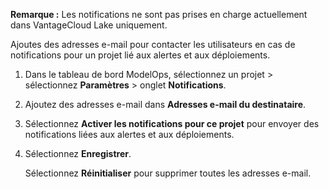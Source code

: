 **Remarque :** Les notifications ne sont pas prises en charge actuellement dans VantageCloud Lake uniquement.

Ajoutes des adresses e-mail pour contacter les utilisateurs en cas de notifications pour un projet lié aux alertes et aux déploiements.

1.  Dans le tableau de bord ModelOps, sélectionnez un projet \> sélectionnez **Paramètres** \> onglet **Notifications**.

2.  Ajoutez des adresses e-mail dans **Adresses e-mail du destinataire**.

3.  Sélectionnez **Activer les notifications pour ce projet** pour envoyer des notifications liées aux alertes et aux déploiements.

4.  Sélectionnez **Enregistrer**.

    Sélectionnez **Réinitialiser** pour supprimer toutes les adresses e-mail.
